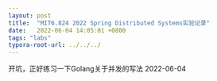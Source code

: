 ```yaml
---
layout: post
title:  "MIT6.824 2022 Spring Distributed Systems实验记录"
date:   2022-06-04 14:05:01 +0800
tags: "labs"
typora-root-url: ../../../
---
```




开坑，正好练习一下Golang关于并发的写法     2022-06-04
